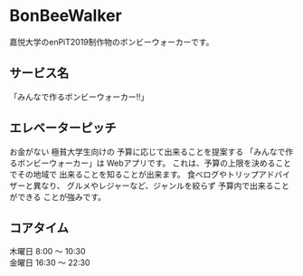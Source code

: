 # BonBeeWalker
嘉悦大学のenPiT2019制作物のボンビーウォーカーです。

## サービス名
「みんなで作るボンビーウォーカー!!」

## エレベーターピッチ
お金がない
極貧大学生向けの
予算に応じて出来ることを提案する
「みんなで作るボンビーウォーカー」は
Webアプリです。
これは、予算の上限を決めることでその地域で
出来ることを知ることが出来ます。
食べログやトリップアドバイザーと異なり、
グルメやレジャーなど、ジャンルを絞らず
予算内で出来ることができる
ことが強みです。

## コアタイム
木曜日 8:00 〜 10:30<br>
金曜日 16:30 〜 22:30<br>
